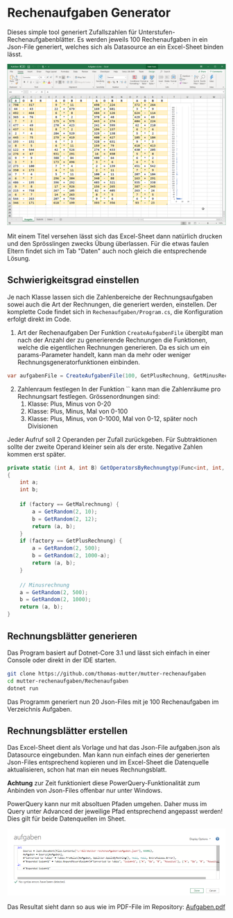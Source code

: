 # Rechenaufgaben Generator
Dieses simple tool generiert Zufallszahlen für Unterstufen-Rechenaufgabenblätter.
Es werden jeweils 100 Rechenaufgaben in ein Json-File generiert, welches sich als Datasource
an ein Excel-Sheet binden lässt.

![Sample](sample-sheet.png)

Mit einem Titel versehen lässt sich das Excel-Sheet dann natürlich drucken und den Sprösslingen zwecks Übung überlassen. Für die etwas faulen Eltern findet sich im Tab "Daten" auch noch gleich die entsprechende Lösung.

## Schwierigkeitsgrad einstellen
Je nach Klasse lassen sich die Zahlenbereiche der Rechnungsaufgaben sowei auch die Art der Rechnungen, die generiert werden, einstellen. Der komplette Code findet sich in `Rechenaufgaben/Program.cs`, die Konfiguration erfolgt direkt im Code.

1. Art der Rechenaufgaben
Der Funktion `CreateAufgabenFile` übergibt man nach der Anzahl der zu generierende Rechnungen die Funktionen, welche die eigentlichen
Rechnungen generieren. Da es sich um ein params-Parameter handelt, kann man da mehr oder weniger Rechnungsgeneratorfunktionen einbinden.
```cs
var aufgabenFile = CreateAufgabenFile(100, GetPlusRechnung, GetMinusRechnung, GetMalrechnung);
```

2. Zahlenraum festlegen
In der Funktion `` kann man die Zahlenräume pro Rechnungsart festlegen. Grössenordnungen sind:
   1. Klasse: Plus, Minus von 0-20
   2. Klasse: Plus, Minus, Mal von 0-100
   3. Klasse: Plus, Minus, von 0-1000, Mal von 0-12, später noch Divisionen

Jeder Aufruf soll 2 Operanden per Zufall zurückgeben. Für Subtraktionen sollte der zweite Operand kleiner sein als der erste. Negative
Zahlen kommen erst später.
```cs
private static (int A, int B) GetOperatorsByRechnungtyp(Func<int, int, Rechnung> factory)
{
    int a;
    int b;

    if (factory == GetMalrechnung) {
        a = GetRandom(2, 10);
        b = GetRandom(2, 12);
        return (a, b);
    }
    if (factory == GetPlusRechnung) {
        a = GetRandom(2, 500);
        b = GetRandom(2, 1000-a);
        return (a, b);
    }

    // Minusrechnung
    a = GetRandom(2, 500);
    b = GetRandom(2, 1000);
    return (a, b);
}
```

## Rechnungsblätter generieren
Das Program basiert auf Dotnet-Core 3.1 und lässt sich einfach in einer Console oder direkt in der IDE starten.

```sh
git clone https://github.com/thomas-mutter/mutter-rechenaufgaben
cd mutter-rechenaufgaben/Rechenaufgaben
dotnet run
```

Das Programm generiert nun 20 Json-Files mit je 100 Rechenaufgaben im Verzeichnis Aufgaben.

## Rechnungsblätter erstellen
Das Excel-Sheet dient als Vorlage und hat das Json-File aufgaben.json als Datasource eingebunden. Man kann nun einfach
eines der generierten Json-Files entsprechend kopieren und im Excel-Sheet die Datenquelle aktualisieren, schon hat man ein
neues Rechnungsblatt.

**Achtung** zur Zeit funktioniert diese PowerQuery-Funktionalität zum Anbinden von Json-Files offenbar nur unter Windows.

PowerQuery kann nur mit absoltuen Pfaden umgehen. Daher muss im Query unter Advanced der jeweilige Pfad entsprechend angepasst werden! Dies gilt für beide Datenquellen im Sheet.

![Datasource](powerquery-datasource.png)

Das Resultat sieht dann so aus wie im PDF-File im Repository: [Aufgaben.pdf](Aufgaben.pdf)
